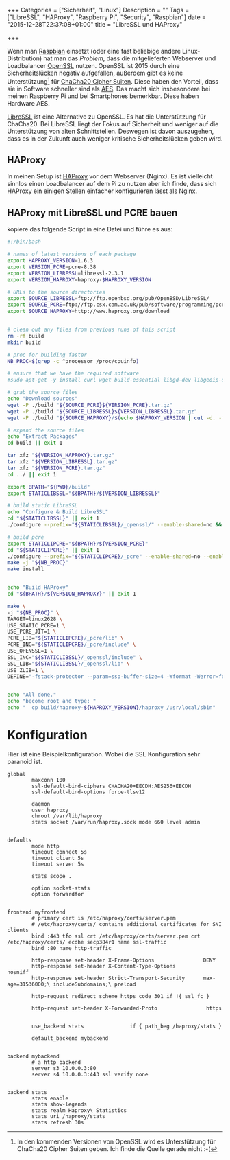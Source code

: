 +++
Categories = ["Sicherheit", "Linux"]
Description = ""
Tags = ["LibreSSL", "HAProxy", "Raspberry Pi", "Security", "Raspbian"]
date = "2015-12-28T22:37:08+01:00"
title = "LibreSSL und HAProxy"

+++

Wenn man [Raspbian] einsetzt (oder eine fast beliebige andere Linux-Distribution)
hat man das _Problem_, dass die mitgelieferten Webserver und Loadbalancer [OpenSSL]
nutzen. OpenSSL ist 2015 durch eine Sicherheitslücken negativ aufgefallen, außerdem
gibt es keine Unterstützung[^1] für [ChaCha20 Cipher Suiten]. Diese haben den Vorteil,
dass sie in Software schneller sind als [AES]. Das macht sich insbesondere bei meinen
Raspberry Pi und bei Smartphones bemerkbar. Diese haben Hardware AES. 

[LibreSSL] ist eine Alternative zu OpenSSL. Es hat die Unterstützung für ChaCha20. Bei
LibreSSL liegt der Fokus auf Sicherheit und weniger auf die Unterstützung von alten 
Schnittstellen. Deswegen ist davon auszugehen, dass es in der Zukunft auch weniger
kritische Sicherheitslücken geben wird.


## HAProxy

In meinen Setup ist [HAProxy] vor dem Webserver (Nginx). Es ist vielleicht sinnlos
einen Loadbalancer auf dem Pi zu nutzen aber ich finde, dass sich HAProxy ein einigen
Stellen einfacher konfigurieren lässt als Nginx.


## HAProxy mit LibreSSL und PCRE bauen

kopiere das folgende Script in eine Datei und führe es aus:

``` sh
#!/bin/bash

# names of latest versions of each package
export HAPROXY_VERSION=1.6.3
export VERSION_PCRE=pcre-8.38
export VERSION_LIBRESSL=libressl-2.3.1
export VERSION_HAPROXY=haproxy-$HAPROXY_VERSION

# URLs to the source directories
export SOURCE_LIBRESSL=ftp://ftp.openbsd.org/pub/OpenBSD/LibreSSL/
export SOURCE_PCRE=ftp://ftp.csx.cam.ac.uk/pub/software/programming/pcre/
export SOURCE_HAPROXY=http://www.haproxy.org/download


# clean out any files from previous runs of this script
rm -rf build
mkdir build

# proc for building faster
NB_PROC=$(grep -c ^processor /proc/cpuinfo)

# ensure that we have the required software
#sudo apt-get -y install curl wget build-essential libgd-dev libgeoip-dev checkinstall git

# grab the source files
echo "Download sources"
wget -P ./build "${SOURCE_PCRE}${VERSION_PCRE}.tar.gz"
wget -P ./build "${SOURCE_LIBRESSL}${VERSION_LIBRESSL}.tar.gz"
wget -P ./build "${SOURCE_HAPROXY}/$(echo $HAPROXY_VERSION | cut -d. -f 1-2)/src/$VERSION_HAPROXY.tar.gz"

# expand the source files
echo "Extract Packages"
cd build || exit 1

tar xfz "${VERSION_HAPROXY}.tar.gz"
tar xfz "${VERSION_LIBRESSL}.tar.gz"
tar xfz "${VERSION_PCRE}.tar.gz"
cd ../ || exit 1

export BPATH="${PWD}/build"
export STATICLIBSSL="${BPATH}/${VERSION_LIBRESSL}"

# build static LibreSSL
echo "Configure & Build LibreSSL"
cd "${STATICLIBSSL}" || exit 1
./configure --prefix="${STATICLIBSSL}/_openssl/" --enable-shared=no && make install-strip -j "${NB_PROC}"

# build pcre
export STATICLIPCRE="${BPATH}/${VERSION_PCRE}"
cd "${STATICLIPCRE}" || exit 1
./configure --prefix="${STATICLIPCRE}/_pcre" --enable-shared=no --enable-utf8 --enable-jit
make -j "${NB_PROC}"
make install


echo "Build HAProxy"
cd "${BPATH}/${VERSION_HAPROXY}" || exit 1

make \
-j "${NB_PROC}" \
TARGET=linux2628 \
USE_STATIC_PCRE=1 \
USE_PCRE_JIT=1 \
PCRE_LIB="${STATICLIPCRE}/_pcre/lib" \
PCRE_INC="${STATICLIPCRE}/_pcre/include" \
USE_OPENSSL=1 \
SSL_INC="${STATICLIBSSL}/_openssl/include" \
SSL_LIB="${STATICLIBSSL}/_openssl/lib" \
USE_ZLIB=1 \
DEFINE="-fstack-protector --param=ssp-buffer-size=4 -Wformat -Werror=format-security -D_FORTIFY_SOURCE=2"


echo "All done."
echo "become root and type: "
echo "  cp build/haproxy-${HAPROXY_VERSION}/haproxy /usr/local/sbin"
```

# Konfiguration

Hier ist eine Beispielkonfiguration. Wobei die SSL Konfiguration sehr
paranoid ist.


```
global
        maxconn 100
        ssl-default-bind-ciphers CHACHA20+EECDH:AES256+EECDH
        ssl-default-bind-options force-tlsv12

        daemon
        user haproxy
        chroot /var/lib/haproxy
        stats socket /var/run/haproxy.sock mode 660 level admin


defaults
        mode http
        timeout connect 5s
        timeout client 5s
        timeout server 5s

        stats scope .

        option socket-stats
        option forwardfor


frontend myfrontend
        # primary cert is /etc/haproxy/certs/server.pem
        # /etc/haproxy/certs/ contains additional certificates for SNI clients
        bind :443 tfo ssl crt /etc/haproxy/certs/server.pem crt /etc/haproxy/certs/ ecdhe secp384r1 name ssl-traffic
        bind :80 name http-traffic

        http-response set-header X-Frame-Options                DENY
        http-response set-header X-Content-Type-Options         nosniff
        http-response set-header Strict-Transport-Security      max-age=31536000;\ includeSubdomains;\ preload

        http-request redirect scheme https code 301 if !{ ssl_fc }

        http-request set-header X-Forwarded-Proto                https


        use_backend stats               if { path_beg /haproxy/stats }

        default_backend mybackend


backend mybackend
        # a http backend
        server s3 10.0.0.3:80
        server s4 10.0.0.3:443 ssl verify none


backend stats
        stats enable
        stats show-legends
        stats realm Haproxy\ Statistics
        stats uri /haproxy/stats
        stats refresh 30s

```

[Raspbian]: https://www.raspbian.org/
[OpenSSL]: https://www.openssl.org/
[ChaCha20 Cipher Suiten]: https://blog.cloudflare.com/do-the-chacha-better-mobile-performance-with-cryptography/
[AES]: https://de.wikipedia.org/wiki/Advanced_Encryption_Standard
[LibreSSL]: http://www.libressl.org/
[HAProxy]: http://www.haproxy.org/

[^1]: In den kommenden Versionen von OpenSSL wird es Unterstützung für ChaCha20 Cipher Suiten geben. Ich finde die Quelle gerade nicht :-(
